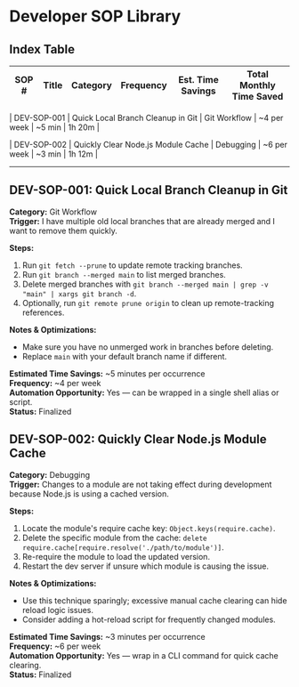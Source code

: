 # Developer SOP Library

## Index Table
| SOP #        | Title                                     | Category  | Frequency | Est. Time Savings | Total Monthly Time Saved |
|--------------|-------------------------------------------|-----------|-----------|-------------------|--------------------------|

| DEV-SOP-001  | Quick Local Branch Cleanup in Git  | Git Workflow  | ~4 per week | ~5 min | 1h 20m |

| DEV-SOP-002  | Quickly Clear Node.js Module Cache  | Debugging  | ~6 per week | ~3 min | 1h 12m |

***

## DEV-SOP-001: Quick Local Branch Cleanup in Git
**Category:** Git Workflow  
**Trigger:** I have multiple old local branches that are already merged and I want to remove them quickly.  

**Steps:**  
1. Run `git fetch --prune` to update remote tracking branches.
2. Run `git branch --merged main` to list merged branches.
3. Delete merged branches with `git branch --merged main | grep -v "main" | xargs git branch -d`.
4. Optionally, run `git remote prune origin` to clean up remote-tracking references.

**Notes & Optimizations:**  
- Make sure you have no unmerged work in branches before deleting.
- Replace `main` with your default branch name if different.

**Estimated Time Savings:** ~5 minutes per occurrence  
**Frequency:** ~4 per week  
**Automation Opportunity:** Yes — can be wrapped in a single shell alias or script.  
**Status:** Finalized

## DEV-SOP-002: Quickly Clear Node.js Module Cache
**Category:** Debugging  
**Trigger:** Changes to a module are not taking effect during development because Node.js is using a cached version.  

**Steps:**  
1. Locate the module's require cache key: `Object.keys(require.cache)`.
2. Delete the specific module from the cache: `delete require.cache[require.resolve('./path/to/module')]`.
3. Re-require the module to load the updated version.
4. Restart the dev server if unsure which module is causing the issue.

**Notes & Optimizations:**  
- Use this technique sparingly; excessive manual cache clearing can hide reload logic issues.
- Consider adding a hot-reload script for frequently changed modules.

**Estimated Time Savings:** ~3 minutes per occurrence  
**Frequency:** ~6 per week  
**Automation Opportunity:** Yes — wrap in a CLI command for quick cache clearing.  
**Status:** Finalized

